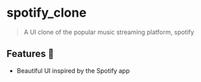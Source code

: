 # spotify_clone

> A UI clone of the popular music streaming platform, spotify

## Features 📌
* Beautiful UI inspired by the Spotify app


